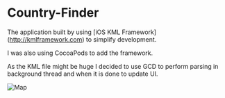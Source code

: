 Country-Finder
==============
The application built by using [iOS KML Framework] (http://kmlframework.com) to simplify development.

I was also using CocoaPods to add the framework.

As the KML file might be huge I decided to use  GCD to perform parsing in background thread and when it is done to update UI.

![Map ](https://github.com/dmitriyandreykiv/Country-Finder/blob/master/Screenshots/iOS%20Simulator%20Screen%20Shot%2017%20Nov%202014%2011.28.11.png)
